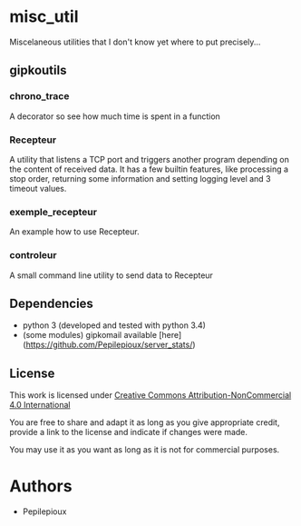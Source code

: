 # misc_util
Miscelaneous utilities that I don't know yet where to put precisely...

## gipkoutils

### chrono_trace

A decorator so see how much time is spent in a function

### Recepteur

A utility that listens a TCP port and triggers another program depending on the content of received data.
It has a few builtin features, like processing a stop order, returning some information and setting logging
level and 3 timeout values.

### exemple_recepteur

An example how to use Recepteur.

### controleur

A small command line utility to send data to Recepteur

## Dependencies
* python 3 (developed and tested with python 3.4)
* (some modules) gipkomail available [here] (https://github.com/Pepilepioux/server_stats/)


## License
This work is licensed under [Creative Commons Attribution-NonCommercial 4.0 International](https://creativecommons.org/licenses/by-nc/4.0/legalcode)

You are free to share and adapt it as long as you give appropriate credit, provide a link to the license and indicate if changes were made.

You may use it as you want as long as it is not for commercial purposes.

# Authors
* Pepilepioux
